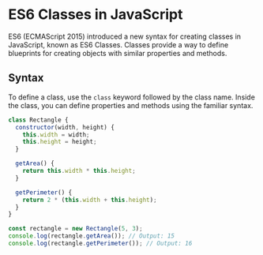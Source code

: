 # ES6 Classes in JavaScript

ES6 (ECMAScript 2015) introduced a new syntax for creating classes in JavaScript, known as ES6 Classes. Classes provide a way to define blueprints for creating objects with similar properties and methods.

## Syntax

To define a class, use the `class` keyword followed by the class name. Inside the class, you can define properties and methods using the familiar syntax.

```javascript
class Rectangle {
  constructor(width, height) {
    this.width = width;
    this.height = height;
  }

  getArea() {
    return this.width * this.height;
  }

  getPerimeter() {
    return 2 * (this.width + this.height);
  }
}

const rectangle = new Rectangle(5, 3);
console.log(rectangle.getArea()); // Output: 15
console.log(rectangle.getPerimeter()); // Output: 16
```
